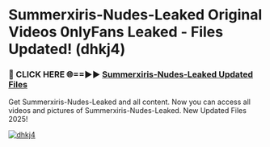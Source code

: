 # Summerxiris-Nudes-Leaked Original Videos 0nlyFans Leaked - Files Updated! (dhkj4)

<h3>🔴 CLICK HERE 🌐==►► <a href="https://tinyurl.com/4mcuefdz" rel="nofollow">Summerxiris-Nudes-Leaked Updated Files</a></h3>

Get Summerxiris-Nudes-Leaked and all content. Now you can access all videos and pictures of Summerxiris-Nudes-Leaked. New Updated Files 2025!

[![dhkj4](https://i.imgur.com/StAQSOY.gif)](https://tinyurl.com/4mcuefdz)
